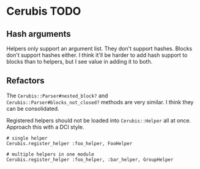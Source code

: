# Cerubis TODO

## Hash arguments

Helpers only support an argument list. They don't support hashes.
Blocks don't support hashes either. I think it'll be harder to add hash
support to blocks than to helpers, but I see value in adding it to both.

## Refactors

The `Cerubis::Parser#nested_block?` and `Cerubis::Parser#blocks_not_closed?`
methods are very similar. I think they can be consolidated.

Registered helpers should not be loaded into `Cerubis::Helper` all at
once. Approach this with a DCI style.

    # single helper
    Cerubis.register_helper :foo_helper, FooHelper

    # multiple helpers in one module
    Cerubis.register_helper :foo_helper, :bar_helper, GroupHelper
